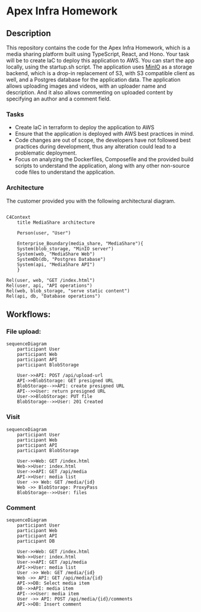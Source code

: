 # Apex Infra Homework

## Description

This repository contains the code for the Apex Infra Homework, which is a media sharing platform built using TypeScript, React, and Hono. Your task will be to create IaC to deploy this application to AWS. You can start the app locally, using the startup.sh script. The application uses [MinIO](https://min.io/docs/minio/linux/index.html) as a storage backend, which is a drop-in replacement of S3, with S3 compatible client as well, and a Postgres database for the application data. The application allows uploading images and videos, with an uploader name and description. And it also allows commenting on uploaded content by specifying an author and a comment field.

### Tasks

* Create IaC in terraform to deploy the application to AWS
* Ensure that the application is deployed with AWS best practices in mind.
* Code changes are out of scope, the developers have not followed best practices during development, thus any alteration could lead to a problematic deployment.
* Focus on analyzing the Dockerfiles, Composefile and the provided build scripts to understand the application, along with any other non-source code files to understand the application.


### Architecture

The customer provided you with the following architectural diagram.

```mermaid

C4Context
    title MediaShare architecture

    Person(user, "User")
    
    Enterprise_Boundary(media_share, "MediaShare"){
    System(blob_storage, "MinIO server")
    System(web, "MediaShare Web")
    SystemDb(db, "Postgres Database")
    System(api, "MediaShare API")
    }

Rel(user, web, "GET /index.html")
Rel(user, api, "API operations")
Rel(web, blob_storage, "serve static content")
Rel(api, db, "Database operations")

```

## Workflows:

### File upload:

```mermaid
sequenceDiagram
    participant User
    participant Web
    participant API
    participant BlobStorage

    User->>API: POST /api/upload-url
    API->>BlobStorage: GET presigned URL
    BlobStorage-->>API: create presigned URL
    API-->>User: return presigned URL
    User->>BlobStorage: PUT file
    BlobStorage-->>User: 201 Created
```

### Visit

```mermaid
sequenceDiagram
    participant User
    participant Web
    participant API
    participant BlobStorage

    User->>Web: GET /index.html
    Web->>User: index.html
    User->>API: GET /api/media
    API->>User: media list
    User ->> Web: GET /media/{id}
    Web ->> BlobStorage: ProxyPass
    BlobStorage-->>User: files
```

### Comment

```mermaid
sequenceDiagram
    participant User
    participant Web
    participant API
    participant DB

    User->>Web: GET /index.html
    Web->>User: index.html
    User->>API: GET /api/media
    API->>User: media list
    User ->> Web: GET /media/{id}
    Web ->> API: GET /api/media/{id}
    API->>DB: Select media item
    DB-->>API: media item
    API-->>User: media item
    User ->> API: POST /api/media/{id}/comments
    API->>DB: Insert comment
```
